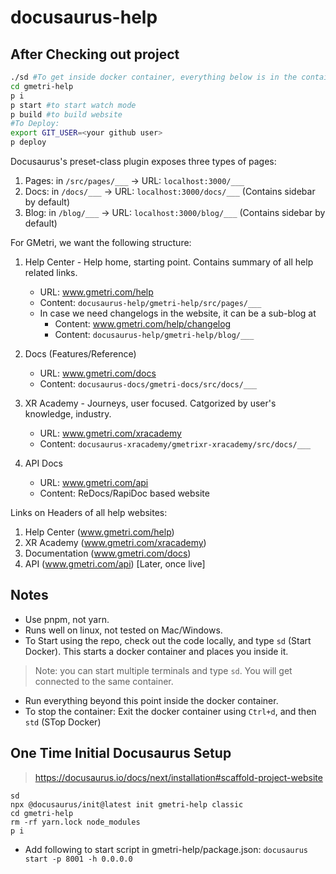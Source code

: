# docusaurus-help

## After Checking out project

```bash
./sd #To get inside docker container, everything below is in the container
cd gmetri-help
p i
p start #to start watch mode
p build #to build website
#To Deploy:
export GIT_USER=<your github user>
p deploy
```

Docusaurus's preset-class plugin exposes three types of pages:

1. Pages: in `/src/pages/___` -> URL: `localhost:3000/___`
2. Docs: in `/docs/___` -> URL: `localhost:3000/docs/___` (Contains sidebar by default)
3. Blog: in `/blog/___` -> URL: `localhost:3000/blog/___` (Contains sidebar by default)

For GMetri, we want the following structure:

1. Help Center - Help home, starting point. Contains summary of all help related links.
   * URL: www.gmetri.com/help
   * Content: `docusaurus-help/gmetri-help/src/pages/___`
   * In case we need changelogs in the website, it can be a sub-blog at
      * Content: www.gmetri.com/help/changelog
      * Content: `docusaurus-help/gmetri-help/blog/___`

2. Docs (Features/Reference)
   * URL: www.gmetri.com/docs
   * Content: `docusaurus-docs/gmetri-docs/src/docs/___`

3. XR Academy - Journeys, user focused. Catgorized by user's knowledge, industry.
   * URL: www.gmetri.com/xracademy
   * Content: `docusaurus-xracademy/gmetrixr-xracademy/src/docs/___`

4. API Docs
   * URL: www.gmetri.com/api
   * Content: ReDocs/RapiDoc based website

Links on Headers of all help websites: 

1. Help Center (www.gmetri.com/help)
2. XR Academy (www.gmetri.com/xracademy)
3. Documentation (www.gmetri.com/docs)
4. API (www.gmetri.com/api) [Later, once live]

## Notes

* Use pnpm, not yarn.
* Runs well on linux, not tested on Mac/Windows.
* To Start using the repo, check out the code locally, and type `sd` (Start Docker). This starts a docker container and places you inside it.
> Note: you can start multiple terminals and type `sd`. You will get connected to the same container.
* Run everything beyond this point inside the docker container.
* To stop the container: Exit the docker container using `Ctrl+d`, and then `std` (STop Docker)

## One Time Initial Docusaurus Setup

> https://docusaurus.io/docs/next/installation#scaffold-project-website

```
sd
npx @docusaurus/init@latest init gmetri-help classic
cd gmetri-help
rm -rf yarn.lock node_modules
p i
```

* Add following to start script in gmetri-help/package.json: `docusaurus start -p 8001 -h 0.0.0.0`

